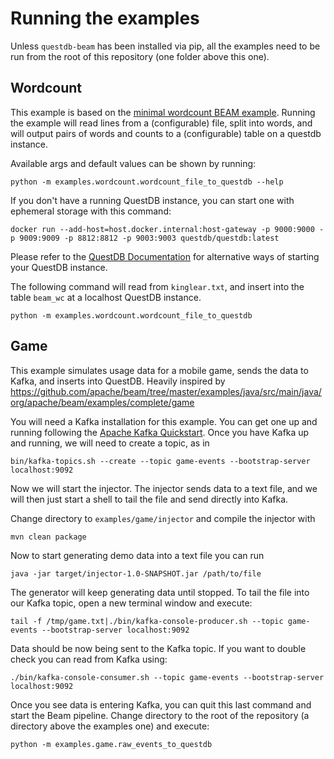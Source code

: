 # Running the examples

Unless `questdb-beam` has been installed via pip, all the examples need to be run from the root of this repository
(one folder above this one).

## Wordcount

This example is based on the [minimal wordcount BEAM example](https://beam.apache.org/get-started/wordcount-example/#minimalwordcount-example).
Running the example will read lines from a (configurable) file, split into words, and will output pairs of words and
counts to a (configurable) table on a questdb instance.

Available args and default values can be shown by running:
```
python -m examples.wordcount.wordcount_file_to_questdb --help
```

If you don't have a running QuestDB instance, you can start one with ephemeral storage with this command:

```
docker run --add-host=host.docker.internal:host-gateway -p 9000:9000 -p 9009:9009 -p 8812:8812 -p 9003:9003 questdb/questdb:latest
```

Please refer to the [QuestDB Documentation](https://questdb.io/docs/) for alternative ways of starting your QuestDB instance.


The following command will read from `kinglear.txt`, and insert into the table `beam_wc` at a localhost QuestDB instance.

```
python -m examples.wordcount.wordcount_file_to_questdb
```

## Game

This example simulates usage data for a mobile game, sends the data to Kafka, and inserts into QuestDB.
Heavily inspired by https://github.com/apache/beam/tree/master/examples/java/src/main/java/org/apache/beam/examples/complete/game

You will need a Kafka installation for this example. You can get one up and running following the
[Apache Kafka Quickstart](https://kafka.apache.org/quickstart). Once you have Kafka up and running, we will need to
create a topic, as in

```
bin/kafka-topics.sh --create --topic game-events --bootstrap-server localhost:9092
```

Now we will start the injector. The injector sends data to a text file, and we will then just start a shell to tail the
file and send directly into Kafka.

Change directory to `examples/game/injector` and compile the injector with

```
mvn clean package
```

Now to start generating demo data into a text file you can run

```
java -jar target/injector-1.0-SNAPSHOT.jar /path/to/file
```

The generator will keep generating data until stopped. To tail the file into our Kafka topic, open a new terminal
window and execute:

```
tail -f /tmp/game.txt|./bin/kafka-console-producer.sh --topic game-events --bootstrap-server localhost:9092
```

Data should be now being sent to the Kafka topic. If you want to double check you can read from Kafka using:

```
./bin/kafka-console-consumer.sh --topic game-events --bootstrap-server localhost:9092
```

Once you see data is entering Kafka, you can quit this last command and start the Beam pipeline. Change directory to the
root of the repository (a directory above the examples one) and execute:

```
python -m examples.game.raw_events_to_questdb
```
